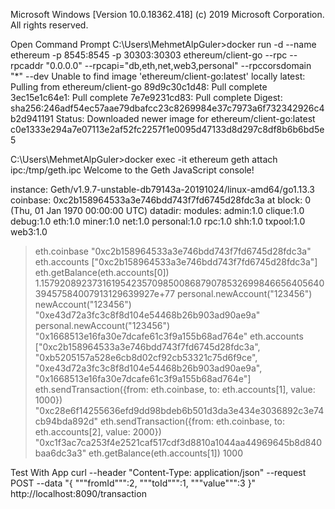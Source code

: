 Microsoft Windows [Version 10.0.18362.418]
(c) 2019 Microsoft Corporation. All rights reserved.

Open Command Prompt
C:\Users\MehmetAlpGuler>docker run -d --name ethereum -p 8545:8545 -p 30303:30303 ethereum/client-go --rpc --rpcaddr "0.0.0.0" --rpcapi="db,eth,net,web3,personal" --rpccorsdomain "*" --dev
Unable to find image 'ethereum/client-go:latest' locally
latest: Pulling from ethereum/client-go
89d9c30c1d48: Pull complete                                                                                             3ec15e1c64e1: Pull complete                                                                                             7e7e9231cd83: Pull complete                                                                                             Digest: sha256:246adf54ec57aae79dbafcc23c8269984e37c7973a6f732342926c4b2d941191
Status: Downloaded newer image for ethereum/client-go:latest
c0e1333e294a7e07113e2af52fc2257f1e0095d47133d8d297c8df8b6b6bd5e5

C:\Users\MehmetAlpGuler>docker exec -it ethereum geth attach ipc:/tmp/geth.ipc
Welcome to the Geth JavaScript console!

instance: Geth/v1.9.7-unstable-db79143a-20191024/linux-amd64/go1.13.3
coinbase: 0xc2b158964533a3e746bdd743f7fd6745d28fdc3a
at block: 0 (Thu, 01 Jan 1970 00:00:00 UTC)
 datadir:
 modules: admin:1.0 clique:1.0 debug:1.0 eth:1.0 miner:1.0 net:1.0 personal:1.0 rpc:1.0 shh:1.0 txpool:1.0 web3:1.0

> eth.coinbase
"0xc2b158964533a3e746bdd743f7fd6745d28fdc3a"
> eth.accounts
["0xc2b158964533a3e746bdd743f7fd6745d28fdc3a"]
> eth.getBalance(eth.accounts[0])
1.15792089237316195423570985008687907853269984665640564039457584007913129639927e+77
> personal.newAccount("123456")
>                                                                                                                                                              newAccount("123456")
"0xe43d72a3fc3c8f8d104e54468b26b903ad90ae9a"
> personal.newAccount("123456")
"0x1668513e16fa30e7dcafe61c3f9a155b68ad764e"
> eth.accounts
["0xc2b158964533a3e746bdd743f7fd6745d28fdc3a", "0xb5205157a528e6cb8d02cf92cb53321c75d6f9ce", "0xe43d72a3fc3c8f8d104e54468b26b903ad90ae9a", "0x1668513e16fa30e7dcafe61c3f9a155b68ad764e"]
> eth.sendTransaction({from: eth.coinbase, to: eth.accounts[1], value: 1000})
"0xc28e6f14255636efd9dd98bdeb6b501d3da3e434e3036892c3e74cb94bda892d"
> eth.sendTransaction({from: eth.coinbase, to: eth.accounts[2], value: 2000})
"0xc1f3ac7ca253f4e2521caf517cdf3d8810a1044aa44969645b8d840baa6dc3a3"
> eth.getBalance(eth.accounts[1])
1000
>


Test With App
 curl --header "Content-Type: application/json" --request POST --data  "{ """fromId""":2, """toId""":1, """value""":3 }" http://localhost:8090/transaction